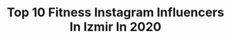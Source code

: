 ---
title: Top 10 Fitness Instagram Influencers In Izmir In 2020
description: >-
  Find top fitness Instagram influencers in Izmir in 2020. Most popular hashtags: #fitness #izmir #love #evdekal.
platform: Instagram
profiles:
  - username: "ecemliblog"
    fullname: >-
      Ecem
    location: "Turkey"
    followers: 53201
    engagement: 586
    commentsToLikes: 0.027425
    id: ck5q9yjjvdno50i11z48b5sxq
    verified: false
    hashtags: "#evyap, #eatright, #diyetteyim, #saglikliyasam"
  - username: "canatessacan"
    fullname: >-
      C A N  A T E Ş S A Ç A N
    location: "Turkey"
    followers: 40099
    engagement: 127
    commentsToLikes: 0.123807
    id: ck5q04pku48ho0i11x6vhthjk
    verified: false
    hashtags: "#minox, #gzone, #fjallravenkanken, #deutschland"
  - username: "mmehmmety"
    fullname: >-
      Mehmet YÜKSEL | ONLINE COACH
    location: "Turkey"
    followers: 14088
    engagement: 1066
    commentsToLikes: 0.008652
    id: ck6u8r10mt5zj0j714t8jkod9
    verified: false
    hashtags: "#humatrope, #commentsforcomments, #comment, #bulk"
  - username: "filizaydinc"
    fullname: >-
      Filiz Aydinc
    location: "Turkey"
    followers: 142166
    engagement: 91
    commentsToLikes: 0.042985
    id: ck8tcx2q310ih0j78uv4lrp1k
    verified: false
    hashtags: "#explore, #sea, #tabiat, #goodthoughts"
  - username: "zeynepseenell"
    fullname: >-
      Zeynep Şenel
    location: "Turkey"
    followers: 5741
    engagement: 1685
    commentsToLikes: 0.017491
    id: ck8t38n942c2g0j78nnsp53l2
    verified: false
    hashtags: "#edin, #ruzgar, #cnzburak, #karpuz"
  - username: "fthcyln._"
    fullname: >-
      Fth CYLN
    location: "Turkey"
    followers: 5459
    engagement: 937
    commentsToLikes: 0.162932
    id: ck8td8g6m2br90j78v99cz6pp
    verified: false
    hashtags: "#darkchantinggoshawk, #instafoto, #birds, #19"
  - username: "bloemen_catering"
    fullname: >-
      BLOEMEN_CATERING
    location: "Turkey"
    followers: 15755
    engagement: 307
    commentsToLikes: 0.159550
    id: ck8t9f1ounumi0j78vcl7s2bk
    verified: false
    hashtags: "#sarma, #antepf, #turkishfood, #ankara"
  - username: "iremcesblog"
    fullname: >-
      İ R E M C E ‘ S   B L O G
    location: "Turkey"
    followers: 70553
    engagement: 263
    commentsToLikes: 0.042635
    id: ck15rpxpx93rb0i19pm3ypxw8
    verified: false
    hashtags: "#coronaturkiye, #karantinag, #salondekorasyonu, #mutfakdekorasyon"
  - username: "tufansagnak"
    fullname: >-
      Tufan Sağnak
    location: "Turkey"
    followers: 5619
    engagement: 733
    commentsToLikes: 0.021311
    id: ck14k5gitntiw0i19es189yvz
    verified: false
    hashtags: "#cyclingclub, #cycling, #masters, #ride"
  - username: "zumba_duygu"
    fullname: >-
      Zumba® Duygu Oğan Zin™
    location: "Turkey"
    followers: 2528
    engagement: 1378
    commentsToLikes: 0.068900
    id: ck5zjemuvhgaf0i14qxjppli3
    verified: false
    hashtags: "#valentinesday, #happybirthday, #star, #sendromsuzpazartesi"
---